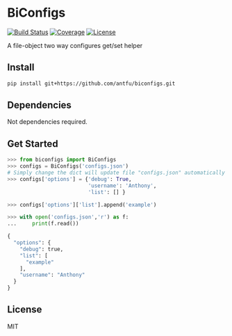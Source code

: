 # BiConfigs
[![Build Status](https://img.shields.io/travis/antfu/biconfigs.svg)](https://travis-ci.org/antfu/biconfigs)
[![Coverage](https://img.shields.io/codecov/c/github/antfu/biconfigs.svg)](https://codecov.io/gh/antfu/biconfigs)
[![License](https://img.shields.io/github/license/antfu/biconfigs.svg)](https://github.com/antfu/biconfigs/blob/master/LICENSE)

A file-object two way configures get/set helper

## Install
```sh
pip install git+https://github.com/antfu/biconfigs.git
```

## Dependencies
Not dependencies required.

## Get Started
```python
>>> from biconfigs import BiConfigs
>>> configs = BiConfigs('configs.json')
# Simply change the dict will update file "configs.json" automatically
>>> configs['options'] = {'debug': True,
                          'username': 'Anthony',
                          'list': [] }

>>> configs['options']['list'].append('example')

>>> with open('configs.json','r') as f:
...     print(f.read())

{
  "options": {
    "debug": true,
    "list": [
      "example"
    ],
    "username": "Anthony"
  }
}
```

## License
MIT
